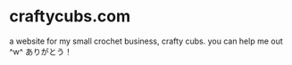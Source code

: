 # craftycubs.com
a website for my small crochet business, crafty cubs. 
you can help me out ^w^  ありがとう！
